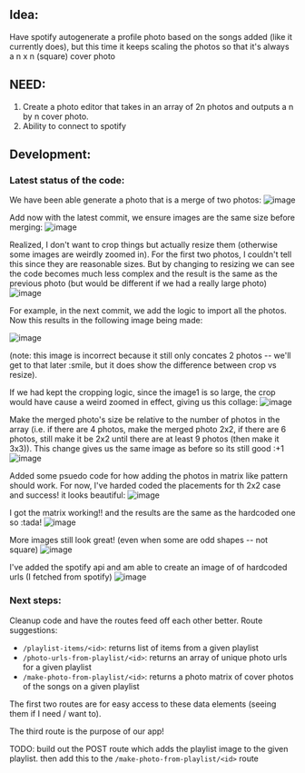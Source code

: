 ## Idea:
Have spotify autogenerate a profile photo based on the songs added (like it currently does), but this time it keeps scaling the photos so that it's always a n x n (square) cover photo

## NEED: 
1) Create a photo editor that takes in an array of 2n photos and outputs a n by n cover photo. 
2) Ability to connect to spotify 



## Development: 

### Latest status of the code: 

We have been able generate a photo that is a merge of two photos: 
![image](test-images/testMerge2&3.jpeg)

Add now with the latest commit, we ensure images are the same size before merging: 
![image](test-images/testMerge2&3-make-images-same-size.jpeg)

Realized, I don't want to crop things but actually resize them (otherwise some images are weirdly zoomed in). For the first two photos, I couldn't tell this since they are reasonable sizes. But by changing to resizing we can see the code becomes much less complex and the result is the same as the previous photo (but would be different if we had a really large photo)
![image](test-images/testMerge2&3-make-images-same-size-VIA-resize.jpeg)

For example, in the next commit, we add the logic to import all the photos. Now this results in the following image being made:

![image](test-images/testMergeALL-with-resize.jpeg)

(note: this image is incorrect because it still only concates 2 photos -- we'll get to that later :smile, but it does show the difference between crop vs resize). 

If we had kept the cropping logic, since the image1 is so large, the crop would have cause a weird zoomed in effect, giving us this collage: 
![image](test-images/testMergeALL-with-crop.jpeg)

Make the merged photo's size be relative to the number of photos in the array (i.e. if there are 4 photos, make the merged photo 2x2, if there are 6 photos, still make it be 2x2 until there are at least 9 photos (then make it 3x3)). This change gives us the same image as before so its still good :+1
![image](test-images/test-n-by-n-size.jpeg)

Added some psuedo code for how adding the photos in matrix like pattern should work. For now, I've harded coded the placements for th 2x2 case and success! it looks beautiful: 
![image](/test-images/test-hard-code-image-placement.jpeg) 

I got the matrix working!! and the results are the same as the hardcoded one so :tada! 
![image](test-images/test-make-matrix-placement.jpeg)

More images still look great! (even when some are odd shapes -- not square)
![image](test-images/test-make-matrix-with-more-photos.jpeg)

I've added the spotify api and am able to create an image of of hardcoded urls (I fetched from spotify)
![image](./test-images/spotify-test-1.jpeg)

### Next steps: 
Cleanup code and have the routes feed off each other better. 
Route suggestions: 
* `/playlist-items/<id>`: returns list of items from a given playlist
* `/photo-urls-from-playlist/<id>`: returns an array of unique photo urls for a given playlist
* `/make-photo-from-playlist/<id>`: returns a photo matrix of cover photos of the songs on a given playlist

The first two routes are for easy access to these data elements (seeing them if I need / want to). 

The third route is the purpose of our app! 

TODO: build out the POST route which adds the playlist image to the given playlist. then add this to the `/make-photo-from-playlist/<id>` route